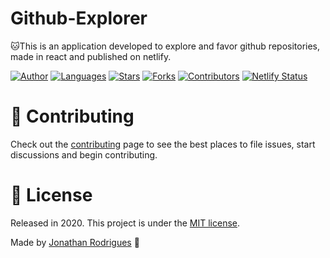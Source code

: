 # Github-Explorer
🐱This is an application developed to explore and favor github repositories, made in react and published on netlify. 


[![Author](https://img.shields.io/badge/author-jonathancsr-gren?style=flat-square)](https://github.com/jonathancsr)
[![Languages](https://img.shields.io/github/languages/count/jonathancsr/github-repositories-explorer?color=%gren&style=flat-square)](#)
[![Stars](https://img.shields.io/github/stars/jonathancsr/github-repositories-explorer?color=%gren&style=flat-square)](https://github.com/jonathancsr/github-repositories-explorer/stargazers)
[![Forks](https://img.shields.io/github/forks/jonathancsr/github-repositories-explorer?color=%gren&style=flat-square)](https://github.com/jonathancsr/github-repositories-explorer/network/members)
[![Contributors](https://img.shields.io/github/contributors/jonathancsr/github-repositories-explorer?color=%gren&style=flat-square)](https://github.com/jonathancsr/github-repositories-explorer/graphs/contributors)
[![Netlify Status](https://api.netlify.com/api/v1/badges/6248def7-7542-48bd-8fe8-79bf3098c45a/deploy-status)](https://app.netlify.com/sites/github-explorer-js/deploys)

# :tada: Contributing

Check out the [contributing](https://github.com/jonathancsr/github-repositories/blob/master/CONTRIBUTING.md) page to see the best places to file issues, start discussions and begin contributing.

# :closed_book: License

Released in 2020.
This project is under the [MIT license](https://github.com/jonathancsr/github-repositories/master/LICENSE).

Made by [Jonathan Rodrigues](https://github.com/jonathancsr) 🚀
